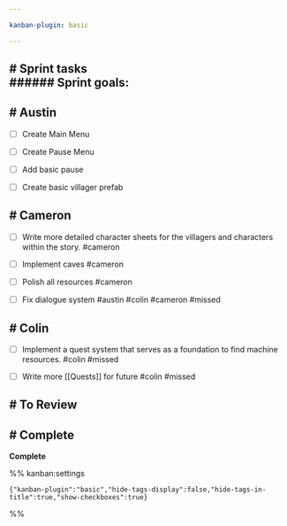 ```yaml
---

kanban-plugin: basic

---
```


## # Sprint tasks<br>###### Sprint goals:



## # Austin

- [ ] Create Main Menu
- [ ] Create Pause Menu
- [ ] Add basic pause
- [ ] Create basic villager prefab


## # Cameron

- [ ] Write more detailed character sheets for the villagers and characters within the story. #cameron
- [ ] Implement caves #cameron
- [ ] Polish all resources #cameron
- [ ] Fix dialogue system #austin #colin #cameron  #missed


## # Colin

- [ ] Implement a quest system that serves as a foundation to find machine resources. #colin #missed
- [ ] Write more [[Quests]] for future #colin #missed


## # To Review



## # Complete

**Complete**




%% kanban:settings
```
{"kanban-plugin":"basic","hide-tags-display":false,"hide-tags-in-title":true,"show-checkboxes":true}
```
%%